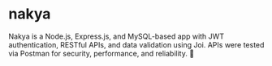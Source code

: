 # nakya
Nakya is a Node.js, Express.js, and MySQL-based app with JWT authentication, RESTful APIs, and data validation using Joi. APIs were tested via Postman for security, performance, and reliability. 🚀
